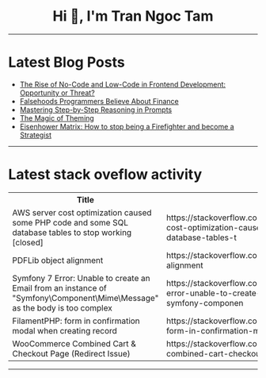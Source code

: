 <h1 align="center">Hi 👋, I'm Tran Ngoc Tam</h1>

---

# Latest Blog Posts 
<!-- BLOG-POST-LIST:START -->
- [The Rise of No-Code and Low-Code in Frontend Development: Opportunity or Threat?](https://dev.to/dainemawer/the-rise-of-no-code-and-low-code-in-frontend-development-opportunity-or-threat-ofa)
- [Falsehoods Programmers Believe About Finance](https://dev.to/mdesenfants/falsehoods-programmers-believe-about-finance-53hm)
- [Mastering Step-by-Step Reasoning in Prompts](https://dev.to/borba/mastering-step-by-step-reasoning-in-prompts-3mkb)
- [The Magic of Theming](https://dev.to/nblackburn/the-magic-of-theming-4np9)
- [Eisenhower Matrix: How to stop being a Firefighter and become a Strategist](https://dev.to/matheuslemke/eisenhower-matrix-how-to-stop-being-a-firefighter-and-become-a-strategist-bhk)
<!-- BLOG-POST-LIST:END -->

---

# Latest stack oveflow activity
<table>
  <tr><th>Title</th><th>Link</th></tr>
  <!-- STACKOVERFLOW:START --><tr><td>AWS server cost optimization caused some PHP code and some SQL database tables to stop working [closed]</td><td>https://stackoverflow.com/questions/79401019/aws-server-cost-optimization-caused-some-php-code-and-some-sql-database-tables-t</td></tr><tr><td>PDFLib object alignment</td><td>https://stackoverflow.com/questions/79400870/pdflib-object-alignment</td></tr><tr><td>Symfony 7 Error: Unable to create an Email from an instance of &quot;Symfony\Component\Mime\Message&quot; as the body is too complex</td><td>https://stackoverflow.com/questions/79400715/symfony-7-error-unable-to-create-an-email-from-an-instance-of-symfony-componen</td></tr><tr><td>FilamentPHP: form in confirmation modal when creating record</td><td>https://stackoverflow.com/questions/79400647/filamentphp-form-in-confirmation-modal-when-creating-record</td></tr><tr><td>WooCommerce Combined Cart &amp; Checkout Page &lpar;Redirect Issue&rpar;</td><td>https://stackoverflow.com/questions/79400556/woocommerce-combined-cart-checkout-page-redirect-issue</td></tr><!-- STACKOVERFLOW:END -->
</table>

---



